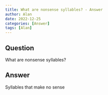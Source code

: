 ```yaml
---
title: What are nonsense syllables? - Answer
author: Alan
date: 2022-12-25
categories: [Answer]
tags: [Alan]
---
```


## Question

What are nonsense syllables?



## Answer

Syllables that make no sense